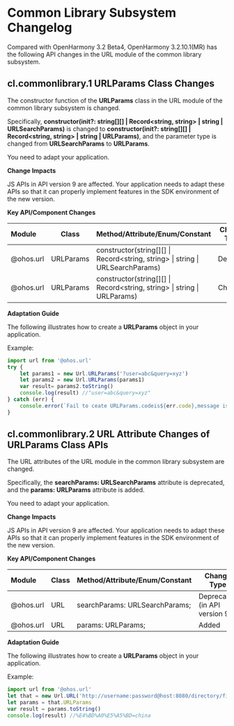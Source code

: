 # Common Library Subsystem Changelog

Compared with OpenHarmony 3.2 Beta4, OpenHarmony 3.2.10.1(MR) has the following API changes in the URL module of the common library subsystem.

## cl.commonlibrary.1 URLParams Class Changes

The constructor function of the **URLParams** class in the URL module of the common library subsystem is changed.

Specifically, **constructor(init?: string[][] | Record<string, string> | string | URLSearchParams)** is changed to **constructor(init?: string[][] | Record<string, string> | string | URLParams)**, and the parameter type is changed from **URLSearchParams** to **URLParams**.

You need to adapt your application.

**Change Impacts**

JS APIs in API version 9 are affected. Your application needs to adapt these APIs so that it can properly implement features in the SDK environment of the new version.

**Key API/Component Changes**

| Module                   | Class               | Method/Attribute/Enum/Constant                                         | Change Type|
| :------------------------ | ------------------- | ------------------------------------------------------------ | -------- |
| @ohos.url        | URLParams         | constructor(string[][] \| Record&lt;string, string&gt; \| string \| URLSearchParams) | Deleted |
| @ohos.url         | URLParams       | constructor(string[][] \| Record&lt;string, string&gt; \| string \| URLParams)| Changed

**Adaptation Guide**

The following illustrates how to create a **URLParams** object in your application.

Example:

```ts
import url from '@ohos.url'
try {
    let params1 = new Url.URLParams('?user=abc&query=xyz')
    let params2 = new Url.URLParams(params1)
    var result= params2.toString()
    console.log(result) //"user=abc&query=xyz"
} catch (err) {
    console.error(`Fail to ceate URLParams.codeis${err.code},message is ${err.message}`);
}
```
## cl.commonlibrary.2 URL Attribute Changes of URLParams Class APIs

The URL attributes of the URL module in the common library subsystem are changed.

Specifically, the **searchParams: URLSearchParams** attribute is deprecated, and the **params: URLParams** attribute is added.

You need to adapt your application.

**Change Impacts**

JS APIs in API version 9 are affected. Your application needs to adapt these APIs so that it can properly implement features in the SDK environment of the new version.

**Key API/Component Changes**

| Module                   | Class               | Method/Attribute/Enum/Constant                                         | Change Type|
| :------------------------ | ------------------- | ------------------------------------------------------------ | -------- |
| @ohos.url        | URL         |  searchParams: URLSearchParams; |Deprecated (in API version 9)<br>   |
| @ohos.url        | URL         |  params: URLParams; | Added    |

**Adaptation Guide**

The following illustrates how to create a **URLParams** object in your application.

Example:

```ts
import url from '@ohos.url'
let that = new Url.URL('http://username:password@host:8080/directory/file?Hello=china#qwer=da')
let params = that.URLParams
var result = params.toString()
console.log(result) //%E4%BD%A0%E5%A5%BD=china
```
